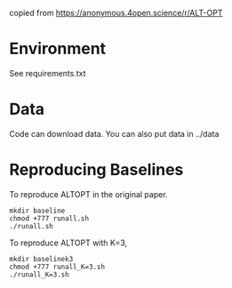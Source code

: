 copied from https://anonymous.4open.science/r/ALT-OPT

# Environment

See requirements.txt

# Data

Code can download data. You can also put data in ../data

# Reproducing Baselines
To reproduce ALTOPT in the original paper.
```
mkdir baseline
chmod +777 runall.sh
./runall.sh
```

To reproduce ALTOPT with K=3,
```
mkdir baselinek3
chmod +777 runall_K=3.sh
./runall_K=3.sh
```
